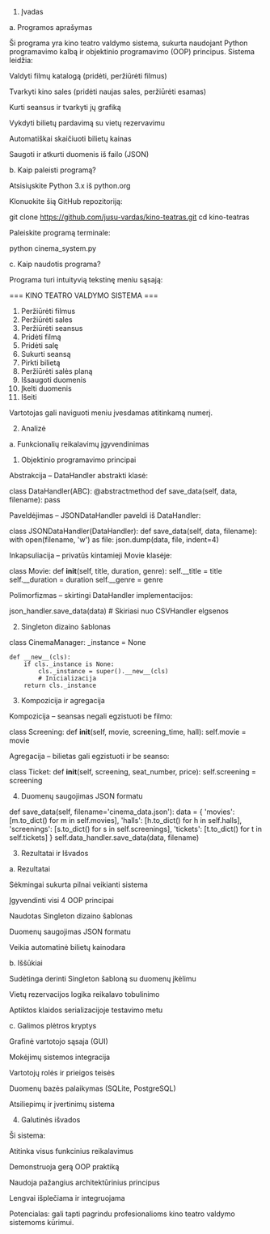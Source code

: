 1. Įvadas

a. Programos aprašymas

Ši programa yra kino teatro valdymo sistema, sukurta naudojant Python programavimo kalbą ir objektinio programavimo (OOP) principus. Sistema leidžia:

Valdyti filmų katalogą (pridėti, peržiūrėti filmus)

Tvarkyti kino sales (pridėti naujas sales, peržiūrėti esamas)

Kurti seansus ir tvarkyti jų grafiką

Vykdyti bilietų pardavimą su vietų rezervavimu

Automatiškai skaičiuoti bilietų kainas

Saugoti ir atkurti duomenis iš failo (JSON)

b. Kaip paleisti programą?

Atsisiųskite Python 3.x iš python.org

Klonuokite šią GitHub repozitoriją:

git clone https://github.com/jusu-vardas/kino-teatras.git
cd kino-teatras

Paleiskite programą terminale:

python cinema_system.py

c. Kaip naudotis programa?

Programa turi intuityvią tekstinę meniu sąsają:

=== KINO TEATRO VALDYMO SISTEMA ===
1. Peržiūrėti filmus
2. Peržiūrėti sales
3. Peržiūrėti seansus
4. Pridėti filmą
5. Pridėti salę
6. Sukurti seansą
7. Pirkti bilietą
8. Peržiūrėti salės planą
9. Išsaugoti duomenis
10. Įkelti duomenis
11. Išeiti

Vartotojas gali naviguoti meniu įvesdamas atitinkamą numerį.

2. Analizė

a. Funkcionalių reikalavimų įgyvendinimas

1. Objektinio programavimo principai

Abstrakcija – DataHandler abstrakti klasė:

class DataHandler(ABC):
    @abstractmethod
    def save_data(self, data, filename):
        pass


Paveldėjimas – JSONDataHandler paveldi iš DataHandler:

class JSONDataHandler(DataHandler):
    def save_data(self, data, filename):
        with open(filename, 'w') as file:
            json.dump(data, file, indent=4)


Inkapsuliacija – privatūs kintamieji Movie klasėje:

class Movie:
    def __init__(self, title, duration, genre):
        self.__title = title
        self.__duration = duration
        self.__genre = genre


Polimorfizmas – skirtingi DataHandler implementacijos:

json_handler.save_data(data)  # Skiriasi nuo CSVHandler elgsenos

2. Singleton dizaino šablonas

class CinemaManager:
    _instance = None
    
    def __new__(cls):
        if cls._instance is None:
            cls._instance = super().__new__(cls)
            # Inicializacija
        return cls._instance


3. Kompozicija ir agregacija

Kompozicija – seansas negali egzistuoti be filmo:

class Screening:
    def __init__(self, movie, screening_time, hall):
        self.movie = movie


Agregacija – bilietas gali egzistuoti ir be seanso:

class Ticket:
    def __init__(self, screening, seat_number, price):
        self.screening = screening

4. Duomenų saugojimas JSON formatu

def save_data(self, filename='cinema_data.json'):
    data = {
        'movies': [m.to_dict() for m in self.movies],
        'halls': [h.to_dict() for h in self.halls],
        'screenings': [s.to_dict() for s in self.screenings],
        'tickets': [t.to_dict() for t in self.tickets]
    }
    self.data_handler.save_data(data, filename)


3. Rezultatai ir Išvados

a. Rezultatai

Sėkmingai sukurta pilnai veikianti sistema

Įgyvendinti visi 4 OOP principai

Naudotas Singleton dizaino šablonas

Duomenų saugojimas JSON formatu

Veikia automatinė bilietų kainodara

b. Iššūkiai

Sudėtinga derinti Singleton šabloną su duomenų įkėlimu

Vietų rezervacijos logika reikalavo tobulinimo

Aptiktos klaidos serializacijoje testavimo metu

c. Galimos plėtros kryptys

Grafinė vartotojo sąsaja (GUI)

Mokėjimų sistemos integracija

Vartotojų rolės ir prieigos teisės

Duomenų bazės palaikymas (SQLite, PostgreSQL)

Atsiliepimų ir įvertinimų sistema

4. Galutinės išvados

Ši sistema:

Atitinka visus funkcinius reikalavimus

Demonstruoja gerą OOP praktiką

Naudoja pažangius architektūrinius principus

Lengvai išplečiama ir integruojama

Potencialas: gali tapti pagrindu profesionalioms kino teatro valdymo sistemoms kūrimui.

